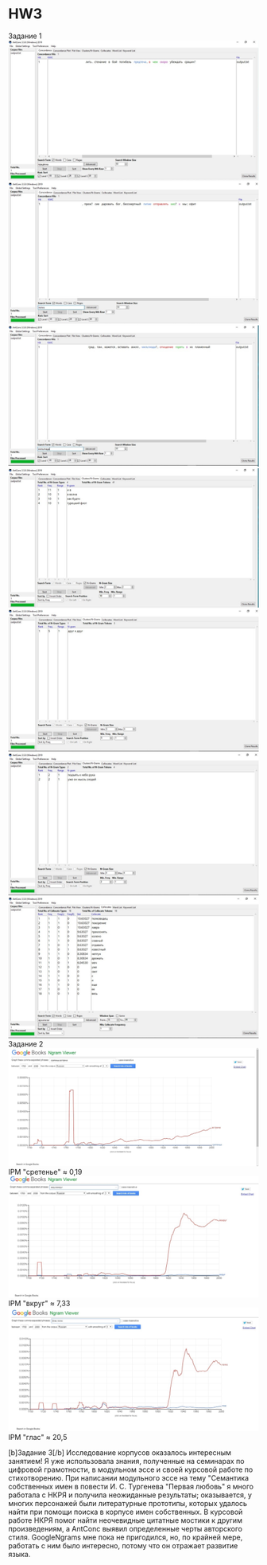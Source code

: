 # HW3
Задание 1
![](conc1.jpg)
![](conc2.jpg)
![](conc3.jpg)
![](clust1.jpg)
![](clust2.jpg)
![](clust3.jpg)
![](coll.jpg)
Задание 2
![](ngrams1.jpg)
IPM "сретенье" ≈ 0,19
![](ngrams2.jpg)
IPM "вкруг" ≈ 7,33
![](ngrams3.jpg)
IPM "глас" ≈ 20,5

[b]Задание 3[/b]
Исследование корпусов оказалось интересным занятием! Я уже использовала знания, полученные на семинарах по цифровой грамотности, в модульном эссе и своей курсовой работе по стихотворению. При написании модульного эссе на тему "Семантика собственных имен в повести И. С. Тургенева "Первая любовь" я много работала с НКРЯ и получила неожиданные результаты; оказывается, у многих персонажей были литературные прототипы, которых удалось найти при помощи поиска в корпусе имен собственных. В курсовой работе НКРЯ помог найти неочевидные цитатные мостики к другим произведениям, а AntConc выявил определенные черты авторского стиля. GoogleNgrams мне пока не пригодился, но, по крайней мере, работать с ним было интересно, потому что он отражает развитие языка. 
